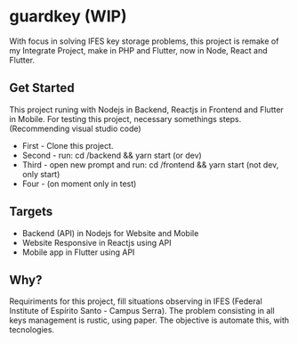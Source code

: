 # guardkey (WIP)
  With focus in solving IFES key storage problems, this project is remake of my Integrate Project, make in PHP and Flutter, now in Node, React and Flutter.

## Get Started
This project runing with Nodejs in Backend, Reactjs in Frontend and Flutter in Mobile. For testing this project, necessary somethings steps.
(Recommending visual studio code)
- First - Clone this project.
- Second - run: cd /backend && yarn start (or dev)
- Third - open new prompt and run: cd /frontend && yarn start (not dev, only start)
- Four - (on moment only in test)

## Targets
* Backend (API) in Nodejs for Website and Mobile
* Website Responsive in Reactjs using API
* Mobile app in Flutter using API

## Why?
  Requiriments for this project, fill situations observing in IFES (Federal Institute of Espírito Santo - Campus Serra).
  The problem consisting in all keys management is rustic, using paper. The objective is automate this, with tecnologies.
